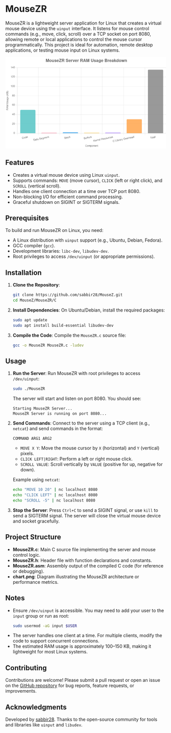 # MouseZR

MouseZR is a lightweight server application for Linux that creates a virtual mouse device using the `uinput` interface. It listens for mouse control commands (e.g., move, click, scroll) over a TCP socket on port 8080, allowing remote or local applications to control the mouse cursor programmatically. This project is ideal for automation, remote desktop applications, or testing mouse input on Linux systems.

![MouseZR Architecture](chart.png)

## Features
- Creates a virtual mouse device using Linux `uinput`.
- Supports commands: `MOVE` (move cursor), `CLICK` (left or right click), and `SCROLL` (vertical scroll).
- Handles one client connection at a time over TCP port 8080.
- Non-blocking I/O for efficient command processing.
- Graceful shutdown on SIGINT or SIGTERM signals.

## Prerequisites
To build and run MouseZR on Linux, you need:
- A Linux distribution with `uinput` support (e.g., Ubuntu, Debian, Fedora).
- GCC compiler (`gcc`).
- Development libraries: `libc-dev`, `libudev-dev`.
- Root privileges to access `/dev/uinput` (or appropriate permissions).

## Installation
1. **Clone the Repository**:
   ```bash
   git clone https://github.com/sabbir28/MouseZ.git
   cd MouseZ/MouseZR/C
   ```

2. **Install Dependencies**:
   On Ubuntu/Debian, install the required packages:
   ```bash
   sudo apt update
   sudo apt install build-essential libudev-dev
   ```

3. **Compile the Code**:
   Compile the `MouseZR.c` source file:
   ```bash
   gcc -o MouseZR MouseZR.c -ludev
   ```

## Usage
1. **Run the Server**:
   Run MouseZR with root privileges to access `/dev/uinput`:
   ```bash
   sudo ./MouseZR
   ```
   The server will start and listen on port 8080. You should see:
   ```
   Starting MouseZR Server...
   MouseZR Server is running on port 8080...
   ```

2. **Send Commands**:
   Connect to the server using a TCP client (e.g., `netcat`) and send commands in the format:
   ```
   COMMAND ARG1 ARG2
   ```
   - `MOVE X Y`: Move the mouse cursor by `X` (horizontal) and `Y` (vertical) pixels.
   - `CLICK LEFT|RIGHT`: Perform a left or right mouse click.
   - `SCROLL VALUE`: Scroll vertically by `VALUE` (positive for up, negative for down).

   Example using `netcat`:
   ```bash
   echo "MOVE 10 20" | nc localhost 8080
   echo "CLICK LEFT" | nc localhost 8080
   echo "SCROLL -5" | nc localhost 8080
   ```

3. **Stop the Server**:
   Press `Ctrl+C` to send a SIGINT signal, or use `kill` to send a SIGTERM signal. The server will close the virtual mouse device and socket gracefully.

## Project Structure
- **MouseZR.c**: Main C source file implementing the server and mouse control logic.
- **MouseZR.h**: Header file with function declarations and constants.
- **MouseZR.asm**: Assembly output of the compiled C code (for reference or debugging).
- **chart.png**: Diagram illustrating the MouseZR architecture or performance metrics.


## Notes
- Ensure `/dev/uinput` is accessible. You may need to add your user to the `input` group or run as root:
  ```bash
  sudo usermod -aG input $USER
  ```
- The server handles one client at a time. For multiple clients, modify the code to support concurrent connections.
- The estimated RAM usage is approximately 100–150 KB, making it lightweight for most Linux systems.

## Contributing
Contributions are welcome! Please submit a pull request or open an issue on the [GitHub repository](https://github.com/sabbir28/MouseZ) for bug reports, feature requests, or improvements.

## Acknowledgments
Developed by [sabbir28](https://github.com/sabbir28). Thanks to the open-source community for tools and libraries like `uinput` and `libudev`.
